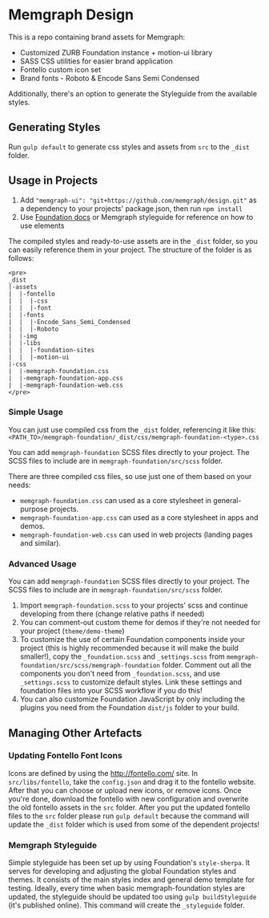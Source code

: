 # Memgraph Design

This is a repo containing brand assets for Memgraph:

* Customized ZURB Foundation instance + motion-ui library
* SASS CSS utilities for easier brand application
* Fontello custom icon set
* Brand fonts - Roboto & Encode Sans Semi Condensed

Additionally, there's an option to generate the Styleguide from the available
styles.

## Generating Styles

Run `gulp default` to generate css styles and assets from `src` to the `_dist`
folder.

## Usage in Projects

1. Add `"memgraph-ui": "git+https://github.com/memgraph/design.git"` as a
   dependency to your projects' package.json, then run `npm install`
2. Use [Foundation docs](https://foundation.zurb.com/sites/docs/) or Memgraph
   styleguide for reference on how to use elements

The compiled styles and ready-to-use assets are in the `_dist` folder, so you
can easily reference them in your project. The structure of the folder is as
follows:

```
<pre>
_dist
|-assets
|  |-fontello
|  |  |-css
|  |  |-font
|  |-fonts
|  |  |-Encode_Sans_Semi_Condensed
|  |  |-Roboto
|  |-img
|  |-libs
|  |  |-foundation-sites
|  |  |-motion-ui
|-css
|  |-memgraph-foundation.css
|  |-memgraph-foundation-app.css
|  |-memgraph-foundation-web.css
</pre>
```

### Simple Usage

You can just use compiled css from the `_dist` folder, referencing it like
this: `<PATH_TO>/memgraph-foundation/_dist/css/memgraph-foundation-<type>.css`

You can add `memgraph-foundation` SCSS files directly to your project. The SCSS
files to include are in `memgraph-foundation/src/scss` folder.

There are three compiled css files, so use just one of them based on your
needs:

* `memgraph-foundation.css` can used as a core stylesheet in general-purpose
  projects.
* `memgraph-foundation-app.css` can used as a core stylesheet in apps and
  demos.
* `memgraph-foundation-web.css` can used in web projects (landing pages and
  similar).

### Advanced Usage

You can add `memgraph-foundation` SCSS files directly to your project. The SCSS
files to include are in `memgraph-foundation/src/scss` folder.

1. Import `memgraph-foundation.scss` to your projects' scss and continue
   developing from there (change relative paths if needed)
2. You can comment-out custom theme for demos if they're not needed for your
   project (`theme/demo-theme`)
3. To customize the use of certain Foundation components inside your project
   (this is highly recommended because it will make the build smaller!), copy
the `_foundation.scss` and `_settings.scss` from
`memgraph-foundation/src/scss/memgraph-foundation` folder. Comment out all the
components you don't need from `_foundation.scss`, and use `_settings.scss` to
customize default styles. Link these settings and foundation files into your
SCSS workflow if you do this!
4. You can also customize Foundation JavaScript by only including the plugins
   you need from the Foundation `dist/js` folder to your build.

## Managing Other Artefacts

### Updating Fontello Font Icons

Icons are defined by using the http://fontello.com/ site. In
`src/libs/fontello`, take the `config.json` and drag it to the fontello website.
After that you can choose or upload new icons, or remove icons. Once you're
done, download the fontello with new configuration and overwrite the old
fontello assets in the `src` folder. After you put the updated fontello files
to the `src` folder please run `gulp default` because the command will update
the `_dist` folder which is used from some of the dependent projects!

### Memgraph Styleguide

Simple styleguide has been set up by using Foundation's `style-sherpa`. It
serves for developing and adjusting the global Foundation styles and themes. It
consists of the main styles index and general demo template for testing.
Ideally, every time when basic memgraph-foundation styles are updated, the
styleguide should be updated too using `gulp buildStyleguide` (it's published
online). This command will create the `_styleguide` folder.
